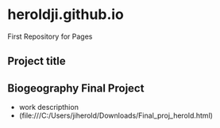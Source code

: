 # heroldji.github.io
First Repository for Pages
## Project title
## Biogeography Final Project
- work descripthion
- (file:///C:/Users/jiherold/Downloads/Final_proj_herold.html)
